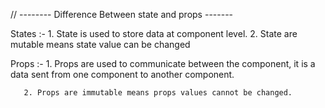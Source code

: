 
// --------  Difference Between state and props -------

States :- 
        1.  State is used to store data at component level.
        2.  State are mutable means state value can be changed 

Props :-
       1. Props are used to communicate between the component, it is a data sent from one component to another component.
       
       2. Props are immutable means props values cannot be changed.